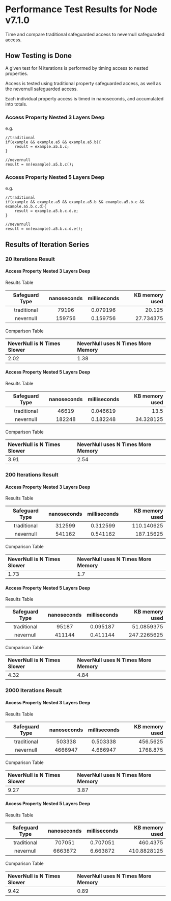 
# Performance Test Results for Node v7.1.0
Time and compare traditional safeguarded access to nevernull safeguarded access.

## How Testing is Done
A given test for N iterations is performed by timing access to nested properties.

Access is tested using traditional property safeguarded access, as well as the nevernull safeguarded access.

Each individual property access is timed in nanoseconds, and accumulated into totals.

### Access Property Nested 3 Layers Deep
e.g.
```
//traditional
if(example && example.a5 && example.a5.b){
    result = example.a5.b.c;
}

//nevernull
result = nn(example).a5.b.c();
```

### Access Property Nested 5 Layers Deep
e.g.
```
//traditional
if(example && example.a5 && example.a5.b && example.a5.b.c && example.a5.b.c.d){
    result = example.a5.b.c.d.e;
}

//nevernull
result = nn(example).a5.b.c.d.e();
```


## Results of Iteration Series


### 20 Iterations Result

#### Access Property Nested 3 Layers Deep
Results Table

|Safeguard Type | nanoseconds | milliseconds| KB memory used |
|:------------: | :-----------: | :-----------: | -----------: |
| traditional | 79196 | 0.079196 | 20.125 |
| nevernull   | 159756 | 0.159756 | 27.734375 |


Comparison Table

|NeverNull is N Times Slower | NeverNull uses N Times More Memory |
|:------- | :--------- |
| 2.02 | 1.38 |

#### Access Property Nested 5 Layers Deep
Results Table

|Safeguard Type | nanoseconds | milliseconds| KB memory used |
|:------------: | :-----------: | :-----------: | -----------: |
| traditional | 46619 | 0.046619 | 13.5 |
| nevernull   | 182248 | 0.182248 | 34.328125 |

Comparison Table

|NeverNull is N Times Slower | NeverNull uses N Times More Memory |
|:------- | :--------- |
| 3.91 | 2.54 |



### 200 Iterations Result

#### Access Property Nested 3 Layers Deep
Results Table

|Safeguard Type | nanoseconds | milliseconds| KB memory used |
|:------------: | :-----------: | :-----------: | -----------: |
| traditional | 312599 | 0.312599 | 110.140625 |
| nevernull   | 541162 | 0.541162 | 187.15625 |


Comparison Table

|NeverNull is N Times Slower | NeverNull uses N Times More Memory |
|:------- | :--------- |
| 1.73 | 1.7 |

#### Access Property Nested 5 Layers Deep
Results Table

|Safeguard Type | nanoseconds | milliseconds| KB memory used |
|:------------: | :-----------: | :-----------: | -----------: |
| traditional | 95187 | 0.095187 | 51.0859375 |
| nevernull   | 411144 | 0.411144 | 247.2265625 |

Comparison Table

|NeverNull is N Times Slower | NeverNull uses N Times More Memory |
|:------- | :--------- |
| 4.32 | 4.84 |



### 2000 Iterations Result

#### Access Property Nested 3 Layers Deep
Results Table

|Safeguard Type | nanoseconds | milliseconds| KB memory used |
|:------------: | :-----------: | :-----------: | -----------: |
| traditional | 503338 | 0.503338 | 456.5625 |
| nevernull   | 4666947 | 4.666947 | 1768.875 |


Comparison Table

|NeverNull is N Times Slower | NeverNull uses N Times More Memory |
|:------- | :--------- |
| 9.27 | 3.87 |

#### Access Property Nested 5 Layers Deep
Results Table

|Safeguard Type | nanoseconds | milliseconds| KB memory used |
|:------------: | :-----------: | :-----------: | -----------: |
| traditional | 707051 | 0.707051 | 460.4375 |
| nevernull   | 6663872 | 6.663872 | 410.8828125 |

Comparison Table

|NeverNull is N Times Slower | NeverNull uses N Times More Memory |
|:------- | :--------- |
| 9.42 | 0.89 |

